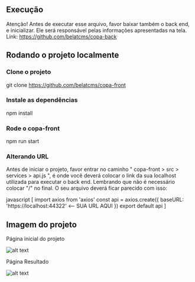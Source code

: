 
## Execução

Atenção! 
Antes de executar esse arquivo, favor baixar também o back end, e inicializar. Ele será responsável pelas informações apresentadas na tela.
Link: https://github.com/belatcms/copa-back

## Rodando o projeto localmente

### Clone o projeto

git clone https://github.com/belatcms/copa-front

### Instale as dependências

npm install

### Rode o copa-front
npm run start

### Alterando URL

Antes de iniciar o projeto, favor entrar no caminho " copa-front > src > services > api.js ", é onde você deverá colocar o link da sua localhost utilizada para executar o back end.
Lembrando que não é necessário colocar "/" no final. 
O seu arquivo deverá ficar parecido com isso: 

javascript [ import axios from 'axios'
const api = axios.create({
  baseURL: 'https://localhost:44322'  <-- SUA URL AQUI
})
export default api ]


## Imagem do projeto

Página inicial do projeto

![alt text](https://github.com/belatcms/copa-front/tree/master/src/assets/images/page1.png "pag ini")


Página Resultado

![alt text](https://github.com/belatcms/copa-front/tree/master/src/assets/images/page2.png "pag result")
